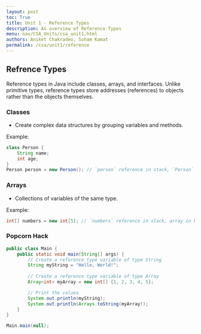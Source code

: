 ```yaml
---
layout: post
toc: True
title: Unit 1 - Reference Types
description: An overview of Reference Types
menu: nav/CSA_Units/csa_unit1.html
authors: Aniket Chakradeo, Soham Kamat
permalink: /csa/unit1/reference
---
```


## Refrence Types

Reference types in Java include classes, arrays, and interfaces. Unlike primitive types, reference types store addresses (references) to objects rather than the objects themselves.

### Classes
- Create complex data structures by grouping variables and methods.

Example:
```java
class Person {
    String name;
    int age;
}
Person person = new Person(); // `person` reference in stack, `Person` object in heap
```
### Arrays
- Collections of variables of the same type.

Example:
```java
int[] numbers = new int[5]; // `numbers` reference in stack, array in heap
```

### Popcorn Hack


```java
public class Main {
    public static void main(String[] args) {
        // Create a reference type variable of type String
        String myString = "Hello, World!";
        
        // Create a reference type variable of type Array
        Array<int> myArray = new int[] {1, 2, 3, 4, 5};

        // Print the values
        System.out.println(myString);
        System.out.println(Arrays.toString(myArray));
    }
}

Main.main(null);
```
